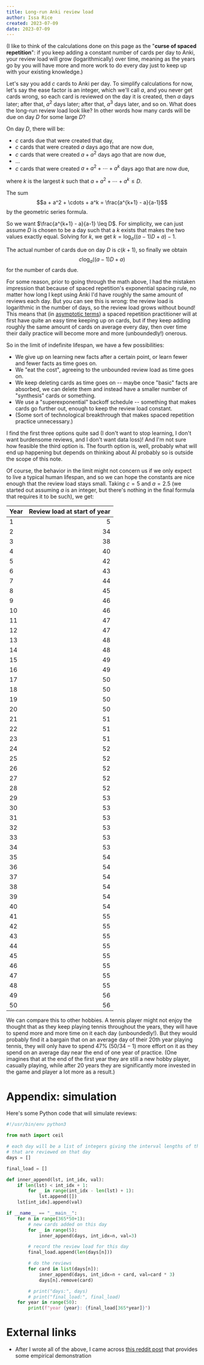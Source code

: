 ```yaml
---
title: Long-run Anki review load
author: Issa Rice
created: 2023-07-09
date: 2023-07-09
---
```


(I like to think of the calculations done on this page as the "**curse of spaced repetition**": if you keep adding a constant number of cards per day to Anki, your review load will grow (logarithmically) over time, meaning as the years go by you will have more and more work to do every day just to keep up with your existing knowledge.)

Let's say you add $c$ cards to Anki per day. To simplify calculations for now, let's say the ease factor is an integer, which we'll call $a$, and you never get cards wrong, so each card is reviewed on the day it is created, then $a$ days later; after that, $a^2$ days later; after that, $a^3$ days later, and so on. What does the long-run review load look like? In other words how many cards will be due on day $D$ for some large $D$?

On day $D$, there will be:

- $c$ cards due that were created that day,
- $c$ cards that were created $a$ days ago that are now due,
- $c$ cards that were created $a + a^2$ days ago that are now due,
- ...
- $c$ cards that were created $a + a^2 + \cdots + a^k$ days ago that are now due,

where $k$ is the largest $k$ such that $a + a^2 + \cdots + a^k \leq D$.

The sum $$a + a^2 + \cdots + a^k = \frac{a^{k+1} - a}{a-1}$$ by the geometric series formula.

So we want $\frac{a^{k+1} - a}{a-1} \leq D$. For simplicity, we can just assume $D$ is chosen to be a day such that a $k$ exists that makes the two values exactly equal. Solving for $k$, we get $k = \log_a((a-1)D + a) - 1$.

The actual number of cards due on day $D$ is $c(k+1)$, so finally we obtain $$c\log_a((a-1)D + a)$$ for the number of cards due.

For some reason, prior to going through the math above, I had the mistaken impression that because of spaced repetition's exponential spacing rule, no matter how long I kept using Anki I'd have roughly the same amount of reviews each day. But you can see this is wrong: the review load is logarithmic in the number of days, so the review load grows without bound! This means that (in [asymptotic terms](https://en.wikipedia.org/wiki/Big_O_notation)) a spaced repetition practitioner will at first have quite an easy time keeping up on cards, but if they keep adding roughly the same amount of cards on average every day, then over time their daily practice will become more and more (unboundedly!) onerous.

So in the limit of indefinite lifespan, we have a few possibilities:

- We give up on learning new facts after a certain point, or learn fewer and fewer facts as time goes on.
- We "eat the cost", agreeing to the unbounded review load as time goes on.
- We keep deleting cards as time goes on -- maybe once "basic" facts are absorbed, we can delete them and instead have a smaller number of "synthesis" cards or something.
- We use a "superexponential" backoff schedule -- something that makes cards go further out, enough to keep the review load constant.
- (Some sort of technological breakthrough that makes spaced repetition practice unnecessary.)

I find the first three options quite sad (I don't want to stop learning, I don't want burdensome reviews, and I don't want data loss)! And I'm not sure how feasible the third option is. The fourth option is, well, probably what will end up happening but depends on thinking about AI probably so is outside the scope of this note.

Of course, the behavior in the limit might not concern us if we only expect to live a typical human lifespan, and so we can hope the constants are nice enough that the review load stays small. Taking $c=5$ and $a=2.5$ (we started out assuming $a$ is an integer, but there's nothing in the final formula that requires it to be such), we get:

|Year|Review load at start of year|
|-|-:|
|1|5|
|2|34|
|3|38|
|4|40|
|5|42|
|6|43|
|7|44|
|8|45|
|9|46|
|10|46|
|11|47|
|12|47|
|13|48|
|14|48|
|15|49|
|16|49|
|17|50|
|18|50|
|19|50|
|20|50|
|21|51|
|22|51|
|23|51|
|24|52|
|25|52|
|26|52|
|27|52|
|28|52|
|29|53|
|30|53|
|31|53|
|32|53|
|33|53|
|34|53|
|35|54|
|36|54|
|37|54|
|38|54|
|39|54|
|40|54|
|41|55|
|42|55|
|43|55|
|44|55|
|45|55|
|46|55|
|47|55|
|48|55|
|49|56|
|50|56|

We can compare this to other hobbies. A tennis player might not enjoy the thought that as they keep playing tennis throughout the years, they will have to spend more and more time on it each day (unboundedly!). But they would probably find it a bargain that on an average day of their 20th year playing tennis, they will only have to spend 47% ($50/34 -1$) more effort on it as they spend on an average day near the end of one year of practice. (One imagines that at the end of the first year they are still a new hobby player, casually playing, while after 20 years they are significantly more invested in the game and player a lot more as a result.)

# Appendix: simulation

Here's some Python code that will simulate reviews:

```python
#!/usr/bin/env python3

from math import ceil

# each day will be a list of integers giving the interval lengths of the cards
# that are reviewed on that day
days = []

final_load = []

def inner_append(lst, int_idx, val):
    if len(lst) < int_idx + 1:
        for _ in range(int_idx - len(lst) + 1):
            lst.append([])
    lst[int_idx].append(val)

if __name__ == "__main__":
    for n in range(365*50+1):
        # new cards added on this day
        for _ in range(5):
            inner_append(days, int_idx=n, val=3)

        # record the review load for this day
        final_load.append(len(days[n]))

        # do the reviews
        for card in list(days[n]):
            inner_append(days, int_idx=n + card, val=card * 3)
            days[n].remove(card)

        # print("days:", days)
        # print("final_load:", final_load)
    for year in range(50):
        print(f"year {year}: {final_load[365*year]}")
```

# External links

- After I wrote all of the above, I came across [this reddit post](https://www.reddit.com/r/Anki/comments/pmovkn/longtime_anki_and_diminishing_returns_or_the/) that provides some empirical demonstration